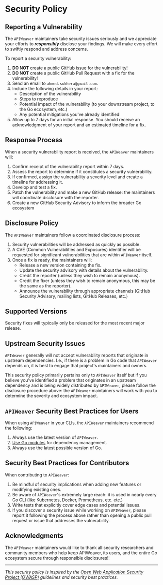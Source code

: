# Security Policy

## Reporting a Vulnerability

The `APIWeaver` maintainers take security issues seriously and
we appreciate your efforts to _**responsibly**_ disclose your findings.
We will make every effort to swiftly respond and address concerns.

To report a security vulnerability:

1. **DO NOT** create a public GitHub issue for the vulnerability!
2. **DO NOT** create a public GitHub Pull Request with a fix for the vulnerability!
3. Send an email to `ahmed.sukhera@gmail.com`.
4. Include the following details in your report:
   - Description of the vulnerability
   - Steps to reproduce
   - Potential impact of the vulnerability (to your downstream project, to the Go
     ecosystem, etc.)
   - Any potential mitigations you've already identified
5. Allow up to 7 days for an initial response.
   You should receive an acknowledgment of your report and an estimated timeline for a fix.

## Response Process

When a security vulnerability report is received, the `APIWeaver` maintainers will:

1. Confirm receipt of the vulnerability report within 7 days.
2. Assess the report to determine if it constitutes a security vulnerability.
3. If confirmed, assign the vulnerability a severity level and create a timeline for
   addressing it.
4. Develop and test a fix.
5. Patch the vulnerability and make a new GitHub release: the maintainers will
   coordinate disclosure with the reporter.
6. Create a new GitHub Security Advisory to inform the broader Go ecosystem

## Disclosure Policy

The `APIWeaver` maintainers follow a coordinated disclosure process:

1. Security vulnerabilities will be addressed as quickly as possible.
2. A CVE (Common Vulnerabilities and Exposures) identifier will be requested for
   significant vulnerabilities that are within `APIWeaver` itself.
3. Once a fix is ready, the maintainers will:
   - Release a new version containing the fix.
   - Update the security advisory with details about the vulnerability.
   - Credit the reporter (unless they wish to remain anonymous).
   - Credit the fixer (unless they wish to remain anonymous, this may be the same as
     the reporter).
   - Announce the vulnerability through appropriate channels
     (GitHub Security Advisory, mailing lists, GitHub Releases, etc.)

## Supported Versions

Security fixes will typically only be released for the most recent major release.

## Upstream Security Issues

`APIWeaver` generally will not accept vulnerability reports that originate in upstream
dependencies. I.e., if there is a problem in Go code that `APIWeaver` depends on,
it is best to engage that project's maintainers and owners.

This security policy primarily pertains only to `APIWeaver` itself but if you believe
you've identified a problem that originates in an upstream dependency and is being
widely distributed by `APIWeaver`, please follow the disclosure procedure above: the
`APIWeaver` maintainers will work with you to determine the severity and ecosystem
impact.

## `APIWeaver` Security Best Practices for Users

When using `APIWeaver` in your CLIs, the `APIWeaver` maintainers recommend the
following:

1. Always use the latest version of `APIWeaver`.
2. [Use Go modules](https://go.dev/blog/using-go-modules) for dependency management.
3. Always use the latest possible version of Go.

## Security Best Practices for Contributors

When contributing to `APIWeaver`:

1. Be mindful of security implications when adding new features or modifying existing
   ones.
2. Be aware of `APIWeaver`'s extremely large reach: it is used in nearly every Go CLI
   (like Kubernetes, Docker, Prometheus, etc. etc.)
3. Write tests that explicitly cover edge cases and potential issues.
4. If you discover a security issue while working on `APIWeaver`, please report it
   following the process above rather than opening a public pull request or issue that
   addresses the vulnerability.

## Acknowledgments

The `APIWeaver` maintainers would like to thank all security researchers and
community members who help keep APIWeaver, its users, and the entire Go ecosystem
secure through responsible disclosures!!

---

_This security policy is inspired by the [Open Web Application Security Project
(OWASP)](https://owasp.org/) guidelines and security best practices._
